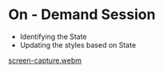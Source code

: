 # On - Demand Session

- Identifying the State
- Updating the styles based on State

[screen-capture.webm](https://user-images.githubusercontent.com/72677771/203043823-4ab2c0f7-1af3-400b-8c47-08c173d00d68.webm)
